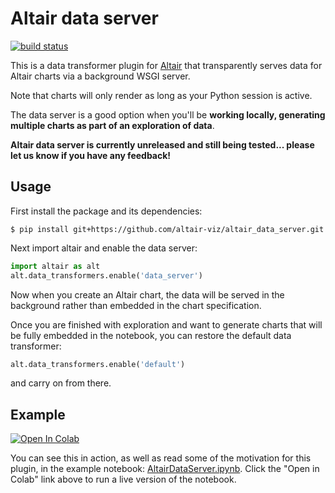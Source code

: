 # Altair data server

[![build status](http://img.shields.io/travis/altair-viz/altair_data_server/master.svg?style=flat)](https://travis-ci.org/altair-viz/altair_data_server)

This is a data transformer plugin for [Altair](http://altair-viz.github.io)
that transparently serves data for Altair charts via a background WSGI server.

Note that charts will only render as long as your Python session is active.

The data server is a good option when you'll be **working locally, 
generating multiple charts as part of an exploration of data**.

**Altair data server is currently unreleased and still being tested... please
let us know if you have any feedback!**

## Usage

First install the package and its dependencies:

```
$ pip install git+https://github.com/altair-viz/altair_data_server.git
```

Next import altair and enable the data server:
```python
import altair as alt
alt.data_transformers.enable('data_server')
```
Now when you create an Altair chart, the data will be served in the background
rather than embedded in the chart specification. 

Once you are finished with exploration and want to generate charts that 
will be fully embedded in the notebook, you can restore the default data transformer:
```python
alt.data_transformers.enable('default')
```
and carry on from there.

## Example

[![Open In Colab](https://colab.research.google.com/assets/colab-badge.svg)](https://colab.research.google.com/github/altair-viz/altair_data_server/blob/master/AltairDataServer.ipynb)

You can see this in action, as well as read some of the motivation for this
plugin, in the example notebook: [AltairDataServer.ipynb](AltairDataServer.ipynb).
Click the "Open in Colab" link above to run a live version of the notebook.

